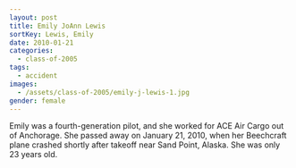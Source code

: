 ```yaml
---
layout: post
title: Emily JoAnn Lewis
sortKey: Lewis, Emily
date: 2010-01-21
categories:
  - class-of-2005
tags:
  - accident
images:
  - /assets/class-of-2005/emily-j-lewis-1.jpg
gender: female
---
```

Emily was a fourth-generation pilot, and she worked for ACE Air Cargo out of Anchorage. She passed away on January 21, 2010, when her Beechcraft plane crashed shortly after takeoff near Sand Point, Alaska. She was only 23 years old.